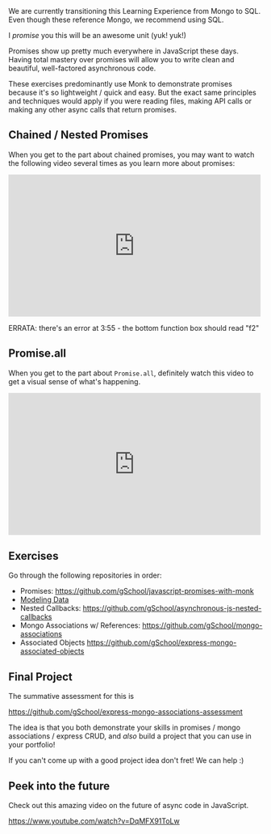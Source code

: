 <div class="alert alert-info">
  We are currently transitioning this Learning Experience from Mongo to SQL.  Even though these reference Mongo, we recommend using SQL.
</div>

I _promise_ you this will be an awesome unit (yuk! yuk!)

Promises show up pretty much everywhere in JavaScript these days.  Having total mastery over promises will allow you to write clean and beautiful, well-factored asynchronous code.

These exercises predominantly use Monk to demonstrate promises because it's so lightweight / quick and easy.  But the exact same principles and techniques would apply if you were reading files, making API calls or making any other async calls that return promises.

## Chained / Nested Promises

When you get to the part about chained promises, you may want to watch the following video several times as you learn more about promises:

<iframe src="https://player.vimeo.com/video/136801594?byline=0&portrait=0" width="500" height="281" frameborder="0" webkitallowfullscreen mozallowfullscreen allowfullscreen></iframe>

ERRATA: there's an error at 3:55 - the bottom function box should read "f2"

## Promise.all

When you get to the part about `Promise.all`, definitely watch this video to get a visual sense of what's happening.

<iframe src="https://player.vimeo.com/video/136900546?byline=0&portrait=0" width="500" height="281" frameborder="0" webkitallowfullscreen mozallowfullscreen allowfullscreen></iframe>

## Exercises

Go through the following repositories in order:

- Promises: https://github.com/gSchool/javascript-promises-with-monk
- [Modeling Data](https://github.com/gSchool/modeling-data)
- Nested Callbacks: https://github.com/gSchool/asynchronous-js-nested-callbacks
- Mongo Associations w/ References: https://github.com/gSchool/mongo-associations
- Associated Objects https://github.com/gSchool/express-mongo-associated-objects

## Final Project

The summative assessment for this is 

https://github.com/gSchool/express-mongo-associations-assessment

The idea is that you both demonstrate your skills in promises / mongo associations / express CRUD, and _also_ build a project that you can use in your portfolio!

If you can't come up with a good project idea don't fret!  We can help :)

## Peek into the future

Check out this amazing video on the future of async code in JavaScript.

https://www.youtube.com/watch?v=DqMFX91ToLw